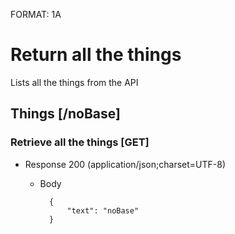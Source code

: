 FORMAT: 1A

# Return all the things
Lists all the things from the API

## Things [/noBase]

### Retrieve all the things [GET]

+ Response 200 (application/json;charset=UTF-8)

    + Body

            {
                "text": "noBase"
            }
